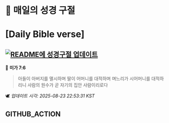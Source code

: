 # 🙏 매일의 성경 구절
# [Daily Bible verse]
## [![README에 성경구절 업데이트](https://github.com/DONGSUKA/first_test/actions/workflows/update-readme-bible.yml/badge.svg)](https://github.com/DONGSUKA/first_test/actions/workflows/update-readme-bible.yml)
<!-- START_BIBLE_VERSE -->
📖 **미가 7:6**
> 아들이 아버지를 멸시하며 딸이 어머니를 대적하며 며느리가 시어머니를 대적하리니 사람의 원수가 곧 자기의 집안 사람이리로다

🕊️ _업데이트 시각: 2025-08-23 22:53:31 KST_
  <!-- END_BIBLE_VERSE -->
## GITHUB_ACTION
